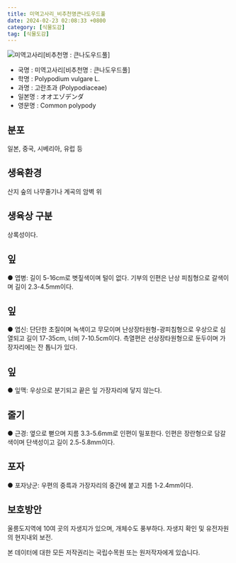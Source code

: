 ```yaml
---
title: 미역고사리_비추천명큰나도우드풀
date: 2024-02-23 02:08:33 +0800
category: [식물도감]
tag: [식물도감]
---
```




![미역고사리[비추천명 : 큰나도우드풀]](/fileUpload/plants/basic/Polypodiaceae/Polypodium/4251/1_th2.JPG)
- 국명 : 미역고사리[비추천명 : 큰나도우드풀]
- 학명 : Polypodium vulgare L.
- 과명 : 고란초과 (Polypodiaceae)
- 일본명 : オオエゾデンダ
- 영문명 : Common polypody


## 분포
일본, 중국, 시베리아, 유럽 등
## 생육환경
산지 숲의 나무줄기나 계곡의 암벽 위 
## 생육상 구분
상록성이다. 
## 잎
● 엽병: 길이 5-16cm로 볏짚색이며 털이 없다. 기부의 인편은 난상 피침형으로 갈색이며 길이 2.3-4.5mm이다. 
## 잎
● 엽신: 단단한 초질이며 녹색이고 무모이며 난상장타원형-광피침형으로 우상으로 심열되고 길이 17-35cm, 너비 7-10.5cm이다. 측열편은 선상장타원형으로 둔두이며 가장자리에는 잔 톱니가 있다. 
## 잎
● 잎맥: 우상으로 분기되고 끝은 잎 가장자리에 닿지 않는다. 
## 줄기
● 근경: 옆으로 뻗으며 지름 3.3-5.6mm로 인편이 밀포한다. 인편은 장란형으로 담갈색이며 단색성이고 길이 2.5-5.8mm이다. 
## 포자
● 포자낭군: 우편의 중륵과 가장자리의 중간에 붙고 지름 1-2.4mm이다. 
## 보호방안
울릉도지역에 10여 곳의 자생지가 있으며, 개체수도 풍부하다. 자생지 확인 및 유전자원의 현지내외 보전.






본 데이터에 대한 모든 저작권리는 국립수목원 또는 원저작자에게 있습니다.
